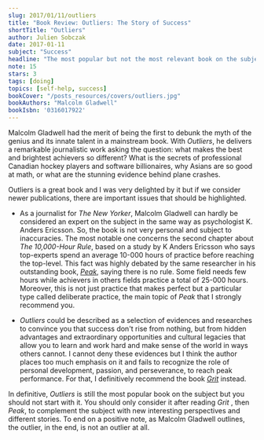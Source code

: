```yaml
---
slug: 2017/01/11/outliers
title: "Book Review: Outliers: The Story of Success"
shortTitle: "Outliers"
author: Julien Sobczak
date: 2017-01-11
subject: "Success"
headline: "The most popular but not the most relevant book on the subject"
note: 15
stars: 3
tags: [doing]
topics: [self-help, success]
bookCover: "/posts_resources/covers/outliers.jpg"
bookAuthors: "Malcolm Gladwell"
bookIsbn: '0316017922'
---
```




Malcolm Gladwell had the merit of being the first to debunk the myth of the genius and its innate talent in a mainstream book. With *Outliers*, he delivers a remarkable journalistic work asking the question: what makes the best and brightest achievers so different? What is the secrets of professional Canadian hockey players and software billionaires, why Asians are so good at math, or what are the stunning evidence behind plane crashes.

Outliers is a great book and I was very delighted by it but if we consider newer publications, there are important issues that should be highlighted.

- As a journalist for *The New Yorker*, Malcolm Gladwell can hardly be considered an expert on the subject in the same way as psychologist K. Anders Ericsson. So, the book is not very personal and subject to inaccuracies. The most notable one concerns the second chapter about *The 10,000-Hour Rule*, based on a study by K Anders Ericsson who says top-experts spend an average 10-000 hours of practice before reaching the top-level. This fact was highly debated by the same researcher in his outstanding book, [*Peak*](/read/2017/01/25/peak), saying there is no rule. Some field needs few hours while achievers in others fields practice a total of 25-000 hours. Moreover, this is not just practice that makes perfect but a particular type called deliberate practice, the main topic of *Peak* that I strongly recommend you.

- *Outliers* could be described as a selection of evidences and researches to convince you that success don't rise from nothing, but from hidden advantages and extraordinary opportunities and cultural legacies that allow you to learn and work hard and make sense of the world in ways others cannot. I cannot deny these evidences but I think the author places too much emphasis on it and fails to recognize the role of personal development, passion, and perseverance, to reach peak performance. For that, I definitively recommend the book [*Grit*](/read/2016/12/17/grit) instead.

In definitive, *Outliers* is still the most popular book on the subject but you should not start with it. You should only consider it after reading *Grit* , then *Peak*, to complement the subject with new interesting perspectives and different stories. To end on a positive note, as Malcolm Gladwell outlines, the outlier, in the end, is not an outlier at all.

